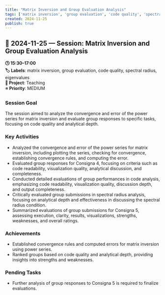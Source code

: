 ```yaml
---
title: "Matrix Inversion and Group Evaluation Analysis"
tags: ['matrix inversion', 'group evaluation', 'code quality', 'spectral radius', 'eigenvalues']
created: 2024-11-25
publish: true
---
```


## 📅 2024-11-25 — Session: Matrix Inversion and Group Evaluation Analysis

**🕒 15:30–17:00**  
**🏷️ Labels**: matrix inversion, group evaluation, code quality, spectral radius, eigenvalues  
**📂 Project**: Teaching  
**⭐ Priority**: MEDIUM  


### Session Goal
The session aimed to analyze the convergence and error of the power series for matrix inversion and evaluate group responses to specific tasks, focusing on code quality and analytical depth.

### Key Activities
- Analyzed the convergence and error of the power series for matrix inversion, including plotting the series, checking for convergence, establishing convergence rules, and computing the error.
- Evaluated group responses for Consigna 4, focusing on criteria such as code readability, visualization quality, analytical discussion, and completeness.
- Conducted detailed evaluations of group performances in code analysis, emphasizing code readability, visualization quality, discussion depth, and output completeness.
- Critically evaluated group submissions in spectral radius analysis, focusing on analytical depth and effectiveness in discussing the spectral radius condition.
- Summarized evaluations of group submissions for Consigna 5, assessing execution, clarity, results, visualizations, strengths, weaknesses, and overall ratings.

### Achievements
- Established convergence rules and computed errors for matrix inversion using power series.
- Ranked groups based on code quality and analytical depth, providing insights into strengths and weaknesses.

### Pending Tasks
- Further analysis of group responses to Consigna 5 is required to finalize evaluations.
